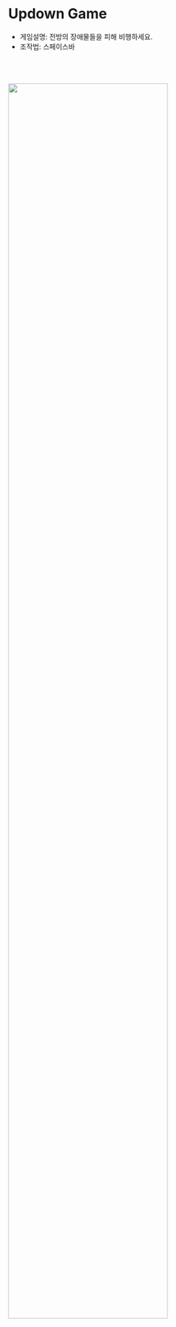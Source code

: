 
# Updown Game
* 게임설명: 전방의 장애물들을 피해 비행하세요. 
* 조작법: 스페이스바
<br/>
<br/>
<br/>
<img width="80%" src="https://user-images.githubusercontent.com/71778475/174717578-8f041d9e-6fd9-4cfa-8925-a86124530825.gif"/>
